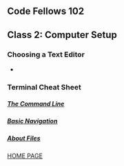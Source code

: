 ## Code Fellows 102

## Class 2: Computer Setup

### Choosing a Text Editor

- 

### Terminal Cheat Sheet

##### [The Command Line](https://ryanstutorials.net/linuxtutorial/commandline.php)

##### [Basic Navigation](Lihttps://ryanstutorials.net/linuxtutorial/navigation.php)

##### [About Files](Lihttps://ryanstutorials.net/linuxtutorial/aboutfiles.php)

[HOME PAGE](https://getullrichordietrying.github.io/reading-notes/)
